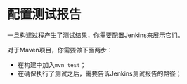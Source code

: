 # 配置测试报告

一旦构建过程产生了测试结果，你需要配置Jenkins来展示它们。

对于Maven项目，你需要做下面两步：
- 在构建中加入`mvn test`；
- 在确保执行了测试之后，需要告诉Jenkins测试报告的路径；

